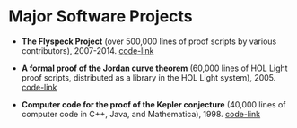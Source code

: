 # Major Software Projects

+ **The Flyspeck Project**
  (over 500,000 lines of proof scripts by various contributors),
  2007-2014.  [code-link]()

+ **A formal proof of the Jordan curve theorem**
  (60,000 lines of HOL Light proof scripts, distributed as a library
  in the HOL Light system), 2005. [code-link]()

+ **Computer code for the proof of the Kepler conjecture**
  (40,000 lines of computer code in C++, Java, and Mathematica), 1998.
  [code-link]()